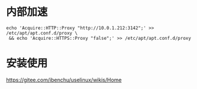 # 内部加速

```
echo 'Acquire::HTTP::Proxy "http://10.0.1.212:3142";' >> /etc/apt/apt.conf.d/proxy \
 && echo 'Acquire::HTTPS::Proxy "false";' >> /etc/apt/apt.conf.d/proxy
```

# 安装使用

https://gitee.com/ibenchu/uselinux/wikis/Home
